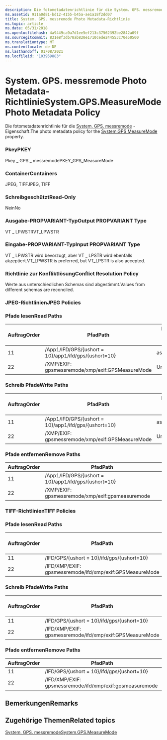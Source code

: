 ```yaml
---
description: Die fotometadatenrichtlinie für die System. GPS. messremode-Eigenschaft.
ms.assetid: 911a0d81-bd12-4155-b45a-ae1a18f2dd07
title: System. GPS. messremode Photo Metadata-Richtlinie
ms.topic: article
ms.date: 05/31/2018
ms.openlocfilehash: 4a9449ca9a7d1ee5ef213c37562392be2842a09f
ms.sourcegitcommit: 831e8f3db78ab820e1710cede244553c70e50500
ms.translationtype: MT
ms.contentlocale: de-DE
ms.lasthandoff: 01/08/2021
ms.locfileid: "103959883"
---
```

# <a name="systemgpsmeasuremode-photo-metadata-policy"></a><span data-ttu-id="f2335-103">System. GPS. messremode Photo Metadata-Richtlinie</span><span class="sxs-lookup"><span data-stu-id="f2335-103">System.GPS.MeasureMode Photo Metadata Policy</span></span>

<span data-ttu-id="f2335-104">Die fotometadatenrichtlinie für die [System. GPS. messremode](../properties/props-system-gps-measuremode.md) -Eigenschaft.</span><span class="sxs-lookup"><span data-stu-id="f2335-104">The photo metadata policy for the [System.GPS.MeasureMode](../properties/props-system-gps-measuremode.md) property.</span></span>

### <a name="pkey"></a><span data-ttu-id="f2335-105">Pkey</span><span class="sxs-lookup"><span data-stu-id="f2335-105">PKEY</span></span>

<span data-ttu-id="f2335-106">Pkey \_ GPS \_ messremode</span><span class="sxs-lookup"><span data-stu-id="f2335-106">PKEY\_GPS\_MeasureMode</span></span>

### <a name="containers"></a><span data-ttu-id="f2335-107">Container</span><span class="sxs-lookup"><span data-stu-id="f2335-107">Containers</span></span>

<span data-ttu-id="f2335-108">JPEG, TIFF</span><span class="sxs-lookup"><span data-stu-id="f2335-108">JPEG, TIFF</span></span>

### <a name="read-only"></a><span data-ttu-id="f2335-109">Schreibgeschützt</span><span class="sxs-lookup"><span data-stu-id="f2335-109">Read-Only</span></span>

<span data-ttu-id="f2335-110">Nein</span><span class="sxs-lookup"><span data-stu-id="f2335-110">No</span></span>

### <a name="output-propvariant-type"></a><span data-ttu-id="f2335-111">Ausgabe-PROPVARIANT-Typ</span><span class="sxs-lookup"><span data-stu-id="f2335-111">Output PROPVARIANT Type</span></span>

<span data-ttu-id="f2335-112">VT \_ LPWSTR</span><span class="sxs-lookup"><span data-stu-id="f2335-112">VT\_LPWSTR</span></span>

### <a name="input-propvariant-type"></a><span data-ttu-id="f2335-113">Eingabe-PROPVARIANT-Typ</span><span class="sxs-lookup"><span data-stu-id="f2335-113">Input PROPVARIANT Type</span></span>

<span data-ttu-id="f2335-114">VT \_ LPWSTR wird bevorzugt, aber VT \_ LPSTR wird ebenfalls akzeptiert.</span><span class="sxs-lookup"><span data-stu-id="f2335-114">VT\_LPWSTR is preferred, but VT\_LPSTR is also accepted.</span></span>

### <a name="conflict-resolution-policy"></a><span data-ttu-id="f2335-115">Richtlinie zur Konfliktlösung</span><span class="sxs-lookup"><span data-stu-id="f2335-115">Conflict Resolution Policy</span></span>

<span data-ttu-id="f2335-116">Werte aus unterschiedlichen Schemas sind abgestimmt.</span><span class="sxs-lookup"><span data-stu-id="f2335-116">Values from different schemas are reconciled.</span></span>

### <a name="jpeg-policies"></a><span data-ttu-id="f2335-117">JPEG-Richtlinien</span><span class="sxs-lookup"><span data-stu-id="f2335-117">JPEG Policies</span></span>

### <a name="read-paths"></a><span data-ttu-id="f2335-118">Pfade lesen</span><span class="sxs-lookup"><span data-stu-id="f2335-118">Read Paths</span></span>



| <span data-ttu-id="f2335-119">Auftrag</span><span class="sxs-lookup"><span data-stu-id="f2335-119">Order</span></span> | <span data-ttu-id="f2335-120">Pfad</span><span class="sxs-lookup"><span data-stu-id="f2335-120">Path</span></span>                      | <span data-ttu-id="f2335-121">Datenträger Format</span><span class="sxs-lookup"><span data-stu-id="f2335-121">Disk Format</span></span> |
|-------|---------------------------|-------------|
| <span data-ttu-id="f2335-122">1</span><span class="sxs-lookup"><span data-stu-id="f2335-122">1</span></span>     | <span data-ttu-id="f2335-123">/App1/IFD/GPS/{ushort = 10}</span><span class="sxs-lookup"><span data-stu-id="f2335-123">/app1/ifd/gps/{ushort=10}</span></span> | <span data-ttu-id="f2335-124">ascii</span><span class="sxs-lookup"><span data-stu-id="f2335-124">ascii</span></span>       |
| <span data-ttu-id="f2335-125">2</span><span class="sxs-lookup"><span data-stu-id="f2335-125">2</span></span>     | <span data-ttu-id="f2335-126">/XMP/EXIF: gpsmessremode</span><span class="sxs-lookup"><span data-stu-id="f2335-126">/xmp/exif:GPSMeasureMode</span></span>  | <span data-ttu-id="f2335-127">Unicode</span><span class="sxs-lookup"><span data-stu-id="f2335-127">unicode</span></span>     |



 

### <a name="write-paths"></a><span data-ttu-id="f2335-128">Schreib Pfade</span><span class="sxs-lookup"><span data-stu-id="f2335-128">Write Paths</span></span>



| <span data-ttu-id="f2335-129">Auftrag</span><span class="sxs-lookup"><span data-stu-id="f2335-129">Order</span></span> | <span data-ttu-id="f2335-130">Pfad</span><span class="sxs-lookup"><span data-stu-id="f2335-130">Path</span></span>                      | <span data-ttu-id="f2335-131">Datenträger Format</span><span class="sxs-lookup"><span data-stu-id="f2335-131">Disk Format</span></span> |
|-------|---------------------------|-------------|
| <span data-ttu-id="f2335-132">1</span><span class="sxs-lookup"><span data-stu-id="f2335-132">1</span></span>     | <span data-ttu-id="f2335-133">/App1/IFD/GPS/{ushort = 10}</span><span class="sxs-lookup"><span data-stu-id="f2335-133">/app1/ifd/gps/{ushort=10}</span></span> | <span data-ttu-id="f2335-134">ascii</span><span class="sxs-lookup"><span data-stu-id="f2335-134">ascii</span></span>       |
| <span data-ttu-id="f2335-135">2</span><span class="sxs-lookup"><span data-stu-id="f2335-135">2</span></span>     | <span data-ttu-id="f2335-136">/XMP/EXIF: gpsmessremode</span><span class="sxs-lookup"><span data-stu-id="f2335-136">/xmp/exif:GPSMeasureMode</span></span>  | <span data-ttu-id="f2335-137">Unicode</span><span class="sxs-lookup"><span data-stu-id="f2335-137">unicode</span></span>     |



 

### <a name="remove-paths"></a><span data-ttu-id="f2335-138">Pfade entfernen</span><span class="sxs-lookup"><span data-stu-id="f2335-138">Remove Paths</span></span>



| <span data-ttu-id="f2335-139">Auftrag</span><span class="sxs-lookup"><span data-stu-id="f2335-139">Order</span></span> | <span data-ttu-id="f2335-140">Pfad</span><span class="sxs-lookup"><span data-stu-id="f2335-140">Path</span></span>                      |
|-------|---------------------------|
| <span data-ttu-id="f2335-141">1</span><span class="sxs-lookup"><span data-stu-id="f2335-141">1</span></span>     | <span data-ttu-id="f2335-142">/App1/IFD/GPS/{ushort = 10}</span><span class="sxs-lookup"><span data-stu-id="f2335-142">/app1/ifd/gps/{ushort=10}</span></span> |
| <span data-ttu-id="f2335-143">2</span><span class="sxs-lookup"><span data-stu-id="f2335-143">2</span></span>     | <span data-ttu-id="f2335-144">/XMP/EXIF: gpsmessremode</span><span class="sxs-lookup"><span data-stu-id="f2335-144">/xmp/exif:gpsmeasuremode</span></span>  |



 

### <a name="tiff-policies"></a><span data-ttu-id="f2335-145">TIFF-Richtlinien</span><span class="sxs-lookup"><span data-stu-id="f2335-145">TIFF Policies</span></span>

### <a name="read-paths"></a><span data-ttu-id="f2335-146">Pfade lesen</span><span class="sxs-lookup"><span data-stu-id="f2335-146">Read Paths</span></span>



| <span data-ttu-id="f2335-147">Auftrag</span><span class="sxs-lookup"><span data-stu-id="f2335-147">Order</span></span> | <span data-ttu-id="f2335-148">Pfad</span><span class="sxs-lookup"><span data-stu-id="f2335-148">Path</span></span>                         | <span data-ttu-id="f2335-149">Datenträger Format</span><span class="sxs-lookup"><span data-stu-id="f2335-149">Disk Format</span></span> |
|-------|------------------------------|-------------|
| <span data-ttu-id="f2335-150">1</span><span class="sxs-lookup"><span data-stu-id="f2335-150">1</span></span>     | <span data-ttu-id="f2335-151">/IFD/GPS/{ushort = 10}</span><span class="sxs-lookup"><span data-stu-id="f2335-151">/ifd/gps/{ushort=10}</span></span>         | <span data-ttu-id="f2335-152">ascii</span><span class="sxs-lookup"><span data-stu-id="f2335-152">ascii</span></span>       |
| <span data-ttu-id="f2335-153">2</span><span class="sxs-lookup"><span data-stu-id="f2335-153">2</span></span>     | <span data-ttu-id="f2335-154">/IFD/XMP/EXIF: gpsmessremode</span><span class="sxs-lookup"><span data-stu-id="f2335-154">/ifd/xmp/exif:GPSMeasureMode</span></span> | <span data-ttu-id="f2335-155">Unicode</span><span class="sxs-lookup"><span data-stu-id="f2335-155">unicode</span></span>     |



 

### <a name="write-paths"></a><span data-ttu-id="f2335-156">Schreib Pfade</span><span class="sxs-lookup"><span data-stu-id="f2335-156">Write Paths</span></span>



| <span data-ttu-id="f2335-157">Auftrag</span><span class="sxs-lookup"><span data-stu-id="f2335-157">Order</span></span> | <span data-ttu-id="f2335-158">Pfad</span><span class="sxs-lookup"><span data-stu-id="f2335-158">Path</span></span>                         | <span data-ttu-id="f2335-159">Datenträger Format</span><span class="sxs-lookup"><span data-stu-id="f2335-159">Disk Format</span></span> |
|-------|------------------------------|-------------|
| <span data-ttu-id="f2335-160">1</span><span class="sxs-lookup"><span data-stu-id="f2335-160">1</span></span>     | <span data-ttu-id="f2335-161">/IFD/GPS/{ushort = 10}</span><span class="sxs-lookup"><span data-stu-id="f2335-161">/ifd/gps/{ushort=10}</span></span>         | <span data-ttu-id="f2335-162">ascii</span><span class="sxs-lookup"><span data-stu-id="f2335-162">ascii</span></span>       |
| <span data-ttu-id="f2335-163">2</span><span class="sxs-lookup"><span data-stu-id="f2335-163">2</span></span>     | <span data-ttu-id="f2335-164">/IFD/XMP/EXIF: gpsmessremode</span><span class="sxs-lookup"><span data-stu-id="f2335-164">/ifd/xmp/exif:GPSMeasureMode</span></span> | <span data-ttu-id="f2335-165">Unicode</span><span class="sxs-lookup"><span data-stu-id="f2335-165">unicode</span></span>     |



 

### <a name="remove-paths"></a><span data-ttu-id="f2335-166">Pfade entfernen</span><span class="sxs-lookup"><span data-stu-id="f2335-166">Remove Paths</span></span>



| <span data-ttu-id="f2335-167">Auftrag</span><span class="sxs-lookup"><span data-stu-id="f2335-167">Order</span></span> | <span data-ttu-id="f2335-168">Pfad</span><span class="sxs-lookup"><span data-stu-id="f2335-168">Path</span></span>                         |
|-------|------------------------------|
| <span data-ttu-id="f2335-169">1</span><span class="sxs-lookup"><span data-stu-id="f2335-169">1</span></span>     | <span data-ttu-id="f2335-170">/IFD/GPS/{ushort = 10}</span><span class="sxs-lookup"><span data-stu-id="f2335-170">/ifd/gps/{ushort=10}</span></span>         |
| <span data-ttu-id="f2335-171">2</span><span class="sxs-lookup"><span data-stu-id="f2335-171">2</span></span>     | <span data-ttu-id="f2335-172">/IFD/XMP/EXIF: gpsmessremode</span><span class="sxs-lookup"><span data-stu-id="f2335-172">/ifd/xmp/exif:gpsmeasuremode</span></span> |



 

## <a name="remarks"></a><span data-ttu-id="f2335-173">Bemerkungen</span><span class="sxs-lookup"><span data-stu-id="f2335-173">Remarks</span></span>

## <a name="related-topics"></a><span data-ttu-id="f2335-174">Zugehörige Themen</span><span class="sxs-lookup"><span data-stu-id="f2335-174">Related topics</span></span>

<dl> <dt>

[<span data-ttu-id="f2335-175">System. GPS. messremode</span><span class="sxs-lookup"><span data-stu-id="f2335-175">System.GPS.MeasureMode</span></span>](../properties/props-system-gps-measuremode.md)
</dt> </dl>

 

 
